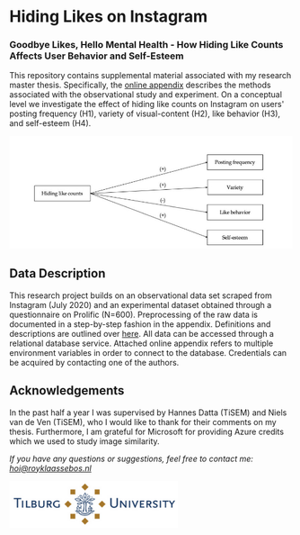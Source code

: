 # Hiding Likes on Instagram 
### Goodbye Likes, Hello Mental Health - How Hiding Like Counts Affects User Behavior and Self-Esteem

<p style="clear: both;">This repository contains supplemental material associated with my research master thesis. Specifically, the <a href="https://github.com/RoyKlaasseBos/Hiding-Instagram-Likes/blob/master/Web_Appendix_Hiding_Like_Counts_Instagram.ipynb">online appendix</a> describes the methods associated with the observational study and experiment. On a conceptual level we investigate the effect of hiding like counts on Instagram on users' posting frequency (H1), variety of visual-content (H2), like behavior (H3), and self-esteem (H4).</p>

<img src="https://raw.githubusercontent.com/RoyKlaasseBos/Hiding-Instagram-Likes/master/images/conceptual_model.jpg" alt="Conceptual model" width=750px />

## Data Description
This research project builds on an observational data set scraped from Instagram (July 2020) and an experimental dataset obtained through a questionnaire on Prolific (N=600). Preprocessing of the raw data is documented in a step-by-step fashion in the appendix. Definitions and descriptions are outlined over <a href="https://github.com/RoyKlaasseBos/Hiding-Instagram-Likes/blob/master/Data_Set_Description.ipynb">here</a>. All data can be accessed through a relational database service. Attached online appendix refers to multiple environment variables in order to connect to the database. Credentials can be acquired by contacting one of the authors.


## Acknowledgements
In the past half a year I was supervised by Hannes Datta (TiSEM) and Niels van de Ven (TiSEM), who I would like to thank for their comments on my thesis. Furthermore, I am grateful for Microsoft for providing Azure credits which we used to study image similarity.


*If you have any questions or suggestions, feel free to contact me: hoi@royklaassebos.nl*

<img src="https://raw.githubusercontent.com/RoyKlaasseBos/Hiding-Instagram-Likes/master/images/tiu_logo.png" alt="Logo Tilburg University" width=300px />
